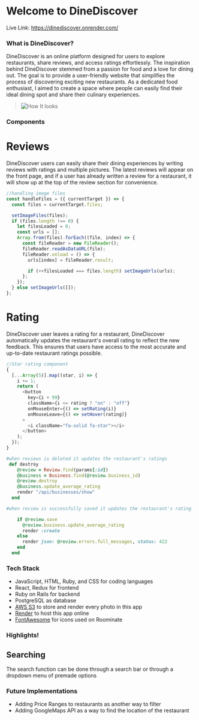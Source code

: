 # Welcome to DineDiscover

Live Link: https://dinediscover.onrender.com/

### What is DineDiscover?

DineDiscover is an online platform designed for users to explore restaurants, share reviews, and access ratings effortlessly. The inspiration behind DineDiscover stemmed from a passion for food and a love for dining out. The goal is to provide a user-friendly website that simplifies the process of discovering exciting new restaurants. As a dedicated food enthusiast, I aimed to create a space where people can easily find their ideal dining spot and share their culinary experiences.

> ![How It looks](/app/assets/images/dine.gif)

### Components

# Reviews
DineDiscover users can easily share their dining experiences by writing reviews with ratings and multiple pictures. The latest reviews will appear on the front page, and if a user has already written a review for a restaurant, it will show up at the top of the review section for convenience.

```js
//handling image files
const handleFiles = ({ currentTarget }) => {
  const files = currentTarget.files;

  setImageFiles(files);
  if (files.length !== 0) {
    let filesLoaded = 0;
    const urls = [];
    Array.from(files).forEach((file, index) => {
      const fileReader = new FileReader();
      fileReader.readAsDataURL(file);
      fileReader.onload = () => {
        urls[index] = fileReader.result;

        if (++filesLoaded === files.length) setImageUrls(urls);
      };
    });
  } else setImageUrls([]);
};
```

# Rating

DineDiscover user leaves a rating for a restaurant, DineDiscover automatically updates the restaurant's overall rating to reflect the new feedback. This ensures that users have access to the most accurate and up-to-date restaurant ratings possible.

```javascript
//Star rating component
{
  [...Array(5)].map((star, i) => {
    i += 1;
    return (
      <button
        key={i + 99}
        className={i <= rating ? "on" : "off"}
        onMouseEnter={() => setRating(i)}
        onMouseLeave={() => setHover(rating)}
      >
        <i className="fa-solid fa-star"></i>
      </button>
    );
  });
}
```

```ruby
#when reviews is deleted it updates the restaurant's ratings
 def destroy
    @review = Review.find(params[:id])
    @business = Business.find(@review.business_id)
    @review.destroy
    @business.update_average_rating
    render "/api/businesses/show"
  end
```

```ruby
#when review is successfully saved it updates the restaurant's rating

    if @review.save
      @review.business.update_average_rating
      render :create
    else
      render json: @review.errors.full_messages, status: 422
    end
  end
```

### Tech Stack
- JavaScript, HTML, Ruby, and CSS for coding languages
- React, Redux for frontend
- Ruby on Rails for backend
- PostgreSQL as database
- [AWS S3](https://aws.amazon.com/) to store and render every photo in this app
- [Render](https://render.com/) to host this app online
- [FontAwesome](https://fontawesome.com/) for icons used on Roominate

### Highlights!

## Searching
The search function can be done through a search bar or through a dropdown menu of premade options

### Future Implementations
- Adding Price Ranges to restaurants as another way to filter
- Adding GoogleMaps API as a way to find the location of the restaurant
